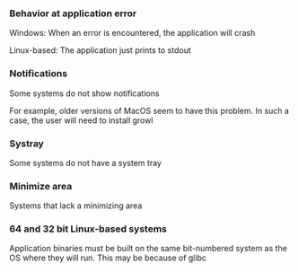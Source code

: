 
### Behavior at application error

Windows: When an error is encountered, the application will crash

Linux-based: The application just prints to stdout

### Notifications

Some systems do not show notifications

For example, older versions of MacOS seem to have this problem. In such a case, the user will need to install growl

### Systray

Some systems do not have a system tray

### Minimize area

Systems that lack a minimizing area

### 64 and 32 bit Linux-based systems

Application binaries must be built on the same bit-numbered system as the OS where they will run. This may be because of glibc
